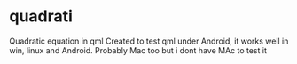 # quadrati
Quadratic equation in qml 
Created to test qml under Android, it works well in win, linux and Android. Probably Mac too but i dont have MAc to test it
